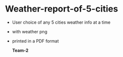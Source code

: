 # Weather-report-of-5-cities
- User choice of any 5 cities weather info at a time 
- with weather png 
- printed in a PDF format

  **Team-2**
